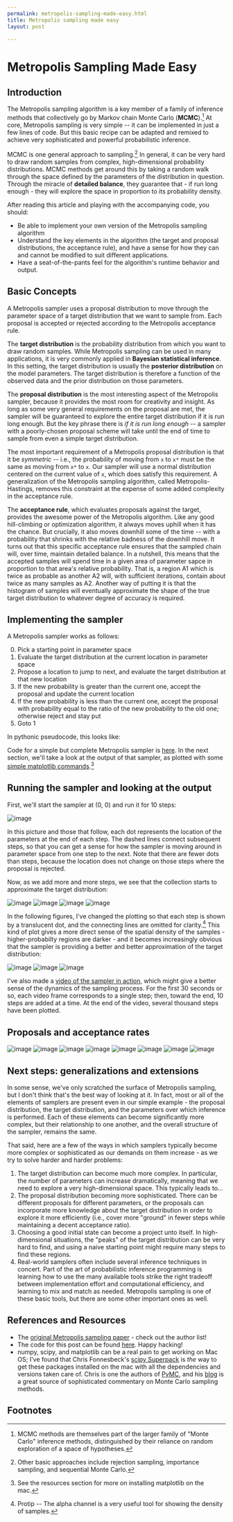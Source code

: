 ```yaml
---
permalink: metropolis-sampling-made-easy.html
title: Metropolis sampling made easy
layout: post

---
```


# Metropolis Sampling Made Easy

## Introduction
The Metropolis sampling algorithm is a key member of a family of inference methods that collectively go by Markov chain Monte Carlo (**MCMC**).[^1]  At core, Metropolis sampling is very simple -- it can be implemented in just a few lines of code. But this basic recipe can be adapted and remixed to achieve very sophisticated and powerful probabilistic inference.

MCMC is one general approach to sampling.[^4] In general, it can be very hard to draw random samples from complex, high-dimensional probability distributions. MCMC methods get around this by taking a random walk through the space defined by the parameters of the distribution in question. Through the miracle of **detailed balance**, they guarantee that - if run long enough - they will explore the space in proportion to its probability density.

After reading this article and playing with the accompanying code, you should:

- Be able to implement your own version of the Metropolis sampling algorithm
- Understand the key elements in the algorithm (the target and proposal distributions, the acceptance rule), and have a sense for how they can and cannot be modified to suit different applications.
- Have a seat-of-the-pants feel for the algorithm's runtime behavior and output.

## Basic Concepts

A Metropolis sampler uses a proposal distribution to move through the parameter space of a target distribution that we want to sample from. Each proposal is accepted or rejected according to the Metropolis acceptance rule.

The **target distribution** is the probability distribution from which you want to draw random samples. While Metropolis sampling can be used in many applications, it is very commonly applied in **Bayesian statistical inference**.  In this setting, the target distribution is usually the **posterior distribution** on the model parameters.  The target distribution is therefore a function of the observed data and the prior distribution on those parameters.

The **proposal distribution** is the most interesting aspect of the Metropolis sampler, because it provides the most room for creativity and insight. As long as some very general requirements on the proposal are met, the sampler will be guaranteed to explore the entire target distribution if it is run long enough. But the key phrase there is *if it is run long enough* -- a sampler with a poorly-chosen proposal scheme will take until the end of time to sample from even a simple target distribution.

The most important requirement of a Metropolis proposal distribution is that it be *symmetric* -- i.e., the probability of moving from `x` to `x*` must be the same as moving from `x*` to `x`.  Our sampler will use a normal distribution centered on the current value of `x`, which does satisfy this requirement. A generalization of the Metropolis sampling algorithm, called Metropolis-Hastings, removes this constraint at the expense of some added complexity in the acceptance rule.

The **acceptance rule**, which evaluates proposals against the target, provides the awesome power of the Metropolis algorithm. Like any good hill-climbing or optimization algorithm, it always moves uphill when it has the chance. But crucially, it also moves downhill some of the time -- with a probability that shrinks with the relative badness of the downhill move.  It turns out that this specific acceptance rule ensures that the sampled chain will, over time, maintain detailed balance.  In a nutshell, this means that the accepted samples will spend time in a given area of parameter sapce in proportion to that area's relative probability. That is, a region A1 which is twice as probable as another A2 will, with sufficient iterations, contain about twice as many samples as A2. Another way of putting it is that the histogram of samples will eventually approximate the shape of the true target distribution to whatever degree of accuracy is required.

## Implementing the sampler
A Metropolis sampler works as follows:

0. Pick a starting point in parameter space
1. Evaluate the target distribution at the current location in parameter space
2. Propose a location to jump to next, and evaluate the target distribution at that new location
3. If the new probability is greater than the current one, accept the proposal and update the current location
4. If the new probability is less than the current one, accept the proposal with probability equal to the ratio of the new probability to the old one; otherwise reject and stay put
5. Goto 1

In pythonic pseudocode, this looks like:

<script src="https://gist.github.com/1258210.js?file=gistfile1.py"></script>

Code for a simple but complete Metropolis sampler is [here](https://github.com/beaucronin/npblog_code/blob/master/examples/metropolis.py). In the next section, we'll take a look at the output of that sampler, as plotted with some [simple matplotlib commands](https://github.com/beaucronin/npblog_code/blob/master/examples/make_metropolis_plots.py).[^3]

## Running the sampler and looking at the output
First, we'll start the sampler at (0, 0) and run it for 10 steps:

![image](img/metropolis/out_1.png)

In this picture and those that follow, each dot represents the location of the parameters at the end of each step. The dashed lines connect subsequent steps, so that you can get a sense for how the sampler is moving around in parameter space from one step to the next. Note that there are fewer dots than steps, because the location does not change on those steps where the proposal is rejected.

Now, as we add more and more steps, we see that the collection starts to approximate the target distribution:

![image](img/metropolis/out_2.png)
![image](img/metropolis/out_3.png)
![image](img/metropolis/out_4.png)
![image](img/metropolis/out_5.png)

In the following figures, I've changed the plotting so that each step is shown by a translucent dot, and the connecting lines are omitted for clarity.[^2] This kind of plot gives a more direct sense of the spatial density of the samples - higher-probabilty regions are darker - and it becomes increasingly obvious that the sampler is providing a better and better approximation of the target distribution:

![image](img/metropolis/out_6.png)
![image](img/metropolis/out_7.png)
![image](img/metropolis/out_8.png)

I've also made a [video of the sampler in action](http://www.youtube.com/watch?v=4I6TaYo9j_Y), which might give a better sense of the dynamics of the sampling process. For the first 30 seconds or so, each video frame corresponds to a single step; then, toward the end, 10 steps are added at a time. At the end of the video, several thousand steps have been plotted.

## Proposals and acceptance rates

![image](img/metropolis/metropolis_jumpsize_0.png)
![image](img/metropolis/metropolis_jumpsize_1.png)
![image](img/metropolis/metropolis_jumpsize_2.png)
![image](img/metropolis/metropolis_jumpsize_3.png)
![image](img/metropolis/metropolis_jumpsize_4.png)
![image](img/metropolis/metropolis_jumpsize_5.png)
![image](img/metropolis/metropolis_jumpsize_6.png)
![image](img/metropolis/metropolis_jumpsize_7.png)


## Next steps: generalizations and extensions

In some sense, we've only scratched the surface of Metropolis sampling, but I don't think that's the best way of looking at it.  In fact, most or all of the elements of samplers are present even in our simple example - the proposal distribution, the target distribution, and the parameters over which inference is performed. Each of these elements can become significantly more complex, but their relationship to one another, and the overall structure of the sampler, remains the same.

That said, here are a few of the ways in which samplers typically become more complex or sophisticated as our demands on them increase - as we try to solve harder and harder problems:

1. The target distribution can become much more complex. In particular, the number of parameters can increase dramatically, meaning that we need to explore a very high-dimensional space. This typically leads to…
2. The proposal distribution becoming more sophisticated. There can be different proposals for different parameters, or the proposals can incorporate more knowledge about the target distribution in order to explore it more efficiently (i.e., cover more "ground" in fewer steps while maintaining a decent acceptance ratio).
3. Choosing a good initial state can become a project unto itself. In high-dimensional situations, the "peaks" of the target distribution can be very hard to find, and using a naive starting point might require many steps to find these regions.
4. Real-world samplers often include several inference techniques in concert. Part of the art of probabilistic inference programming is learning how to use the many available tools strike the right tradeoff between implementation effort and computational efficiency, and learning to mix and match as needed. Metropolis sampling is one of these basic tools, but there are some other important ones as well.

## References and Resources

- The [original Metropolis sampling paper](http://home.gwu.edu/~stroud/classics/Metropolis53.pdf) - check out the author list!
- The code for this post can be found [here](https://github.com/beaucronin/npblog_code). Happy hacking!
- numpy, scipy, and matplotlib can be a real pain to get working on Mac OS; I've found that Chris Fonnesbeck's [scipy Superpack](http://stronginference.com/scipy-superpack/) is *the* way to get these packages installed on the mac with all the dependencies and versions taken care of. Chris is one the authors of [PyMC](http://code.google.com/p/pymc/), and his [blog](http://stronginference.com/) is a great source of sophisticated commentary on Monte Carlo sampling methods.

## Footnotes

[^1]: MCMC methods are themselves part of the larger family of "Monte Carlo" inference methods, 
      distinguished by their reliance on random exploration of a space of hypotheses.

[^2]: Protip -- The alpha channel is a very useful tool for showing the density of samples.

[^3]: See the resources section for more on installing matplotlib on the mac.

[^4]: Other basic approaches include rejection sampling, importance sampling, and sequential 
      Monte Carlo.
